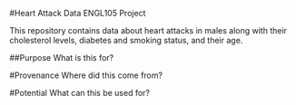 #Heart Attack Data ENGL105 Project

This repository contains data about heart attacks in males along with their cholesterol levels, diabetes and smoking status, and their age.

##Purpose
What is this for?

#Provenance
Where did this come from?

#Potential
What can this be used for?
